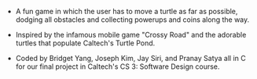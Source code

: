 - A fun game in which the user has to move a turtle as far as possible, dodging all obstacles and collecting powerups and coins along the way.

- Inspired by the infamous mobile game "Crossy Road" and the adorable turtles that populate Caltech's Turtle Pond.

- Coded by Bridget Yang, Joseph Kim, Jay Siri, and Pranay Satya all in C for our final project in Caltech's CS 3: Software Design course.
